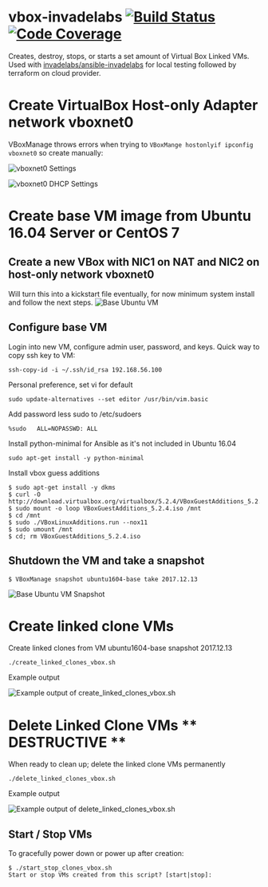 vbox-invadelabs [![Build Status](https://travis-ci.org/invadelabs/vbox-invadelabs.png?branch=master)](https://travis-ci.org/invadelabs/vbox-invadelabs) [![Code Coverage](https://codecov.io/gh/invadelabs/vbox-invadelabs/branch/master/graph/badge.svg)](https://codecov.io/gh/invadelabs/vbox-invadelabs/branch/master)
==================
Creates, destroy, stops, or starts a set amount of Virtual Box Linked VMs. Used with [invadelabs/ansible-invadelabs](https://github.com/invadelabs/ansible-invadelabs) for local testing followed by terraform on cloud provider.

# Create VirtualBox Host-only Adapter network vboxnet0
VBoxManage throws errors when trying to `VBoxMange hostonlyif ipconfig vboxnet0` so create manually:

![vboxnet0 Settings](media/vboxnet0.png)

![vboxnet0 DHCP Settings](media/vboxnet0_dhcp.png)

# Create base VM image from Ubuntu 16.04 Server or CentOS 7
## Create a new VBox with NIC1 on NAT and NIC2 on host-only network vboxnet0
Will turn this into a kickstart file eventually, for now minimum system install and follow the next steps.
![Base Ubuntu VM](media/base_ubuntu_vm.png)

## Configure base VM
Login into new VM, configure admin user, password, and keys. Quick way to copy ssh key to VM:
~~~
ssh-copy-id -i ~/.ssh/id_rsa 192.168.56.100
~~~

Personal preference, set vi for default
~~~
sudo update-alternatives --set editor /usr/bin/vim.basic
~~~

Add password less sudo to /etc/sudoers
~~~
%sudo   ALL=NOPASSWD: ALL
~~~

Install python-minimal for Ansible as it's not included in Ubuntu 16.04
~~~
sudo apt-get install -y python-minimal
~~~

Install vbox guess additions
~~~
$ sudo apt-get install -y dkms
$ curl -O http://download.virtualbox.org/virtualbox/5.2.4/VBoxGuestAdditions_5.2.4.iso
$ sudo mount -o loop VBoxGuestAdditions_5.2.4.iso /mnt
$ cd /mnt
$ sudo ./VBoxLinuxAdditions.run --nox11
$ sudo umount /mnt
$ cd; rm VBoxGuestAdditions_5.2.4.iso
~~~

## Shutdown the VM and take a snapshot
~~~
$ VBoxManage snapshot ubuntu1604-base take 2017.12.13
~~~
![Base Ubuntu VM Snapshot](media/base_ubuntu_vm_snapshot.png)

# Create linked clone VMs
Create linked clones from VM ubuntu1604-base snapshot 2017.12.13
~~~
./create_linked_clones_vbox.sh
~~~

Example output

![Example output of create_linked_clones_vbox.sh](media/create_linked_clones.png)

# Delete Linked Clone VMs ** DESTRUCTIVE **
When ready to clean up; delete the linked clone VMs permanently
~~~
./delete_linked_clones_vbox.sh
~~~

Example output

![Example output of delete_linked_clones_vbox.sh](media/delete_linked_clones.png)

## Start / Stop VMs
To gracefully power down or power up after creation:
```
$ ./start_stop_clones_vbox.sh
Start or stop VMs created from this script? [start|stop]:
```

